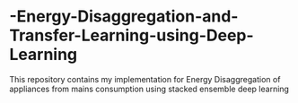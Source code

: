 # -Energy-Disaggregation-and-Transfer-Learning-using-Deep-Learning
This repository contains my implementation for Energy Disaggregation of appliances from mains consumption using stacked ensemble deep learning
